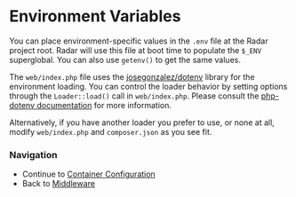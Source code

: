 # Environment Variables

You can place environment-specific values in the `.env` file at the Radar
project root. Radar will use this file at boot time to populate the `$_ENV`
superglobal. You can also use `getenv()` to get the same values.

The `web/index.php` file uses the [josegonzalez/dotenv](https://github.com/josegonzalez/php-dotenv) library for the environment loading. You can control the loader behavior by setting options through the `Loader::load()` call in `web/index.php`. Please consult the [php-dotenv documentation](https://github.com/josegonzalez/php-dotenv#static-environment-definition) for more information.

Alternatively, if you have another loader you prefer to use, or none at all,
modify `web/index.php` and `composer.json` as you see fit.

### Navigation

* Continue to [Container Configuration](/docs/container.md)
* Back to [Middleware](/docs/middleware.md)
